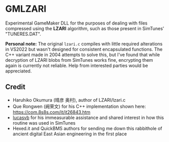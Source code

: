 # GMLZARI
Experimental GameMaker DLL for the purposes of dealing with files compressed using the **LZARI** algorithm, such as those present in SimTunes' "TUNERES.DAT".

**Personal note:**
The original `lzari.c` compiles with little required alterations in VS2022 but wasn't designed for consistent encapsulated functions. The C++ variant made in 2004 attempts to solve this, but I've found that while decryption of LZARI blobs from SimTunes works fine, encrypting them again is currently not reliable. Help from interested parties would be appreciated.

## Credit
* Haruhiko Okumura (晴彦 奥村), author of LZARI/lzari.c
* Que Rongwen (阙荣文) for his C++ implementation shown here: https://com.8s8s.com/it/it26843.htm
* [lucasvb](https://github.com/1ucasvb) for his immeasurable assistance and shared interest in how this routine was used in SimTunes
* Hexed.it and QuickBMS authors for sending me down this rabbithole of ancient digital East Asian engineering in the first place
